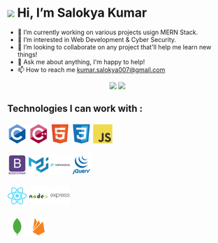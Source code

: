 # <img src="https://raw.githubusercontent.com/MartinHeinz/MartinHeinz/master/wave.gif" width="34px"> Hi, I’m Salokya Kumar
- 🔭 I’m currently working on various projects usign MERN Stack.
- 👀 I’m interested in Web Development & Cyber Security.
- 💞️ I’m looking to collaborate on any project that'll help me learn new things!
- 💬 Ask me about anything, I'm happy to help!
- 📫 How to reach me kumar.salokya007@gmail.com

<div align="center">
  <img src="https://github-readme-stats.vercel.app/api?username=ksalokya&theme=chartreuse-dark&show_icons=true&hide_border=true" height="175px">
  <img src="https://github-readme-stats.vercel.app/api/top-langs/?username=ksalokya&langs_count=6&layout=compact&hide_border=true&theme=chartreuse-dark&show_icons=true&" height="175px">
</div>

## Technologies I can work with :

###
<code><img height="45" alt="C" src="https://github.com/devicons/devicon/blob/master/icons/c/c-original.svg"></code>
<code><img height="45" alt="C++" src="https://github.com/devicons/devicon/blob/master/icons/cplusplus/cplusplus-original.svg"></code>
<code><img height="45" alt="HTML5" style="background: white;" src="https://github.com/devicons/devicon/blob/master/icons/html5/html5-original.svg"></code>
<code><img height="45" alt="CSS3" style="background: white;" src="https://github.com/devicons/devicon/blob/master/icons/css3/css3-original.svg"></code>
<code><img height="45" alt="JavaScript" style="background: white;" src="https://github.com/devicons/devicon/blob/master/icons/javascript/javascript-original.svg"></code>

###
<code><img height="45" alt="Bootstrap" style="background: white;" src="https://github.com/devicons/devicon/blob/master/icons/bootstrap/bootstrap-plain-wordmark.svg"></code>
<code><img height="45" alt="Material UI" style="background: white;" src="https://github.com/devicons/devicon/blob/master/icons/materialui/materialui-original.svg"></code>
<code><img height="45" alt="Tailwind CSS" style="background: white;" src="https://github.com/devicons/devicon/blob/master/icons/tailwindcss/tailwindcss-original-wordmark.svg"></code>
<code><img height="45" alt="jQuery" style="background: white;" src="https://github.com/devicons/devicon/blob/master/icons/jquery/jquery-plain-wordmark.svg"></code>

###
<code><img height="45" alt="React" style="background: white;" src="https://github.com/devicons/devicon/blob/master/icons/react/react-original.svg"></code>
<code><img height="45" alt="Node.js" style="background: white;" src="https://github.com/devicons/devicon/blob/master/icons/nodejs/nodejs-original-wordmark.svg"></code>
<code><img height="45" alt="Express.js" style="background: white;" src="https://github.com/devicons/devicon/blob/master/icons/express/express-original-wordmark.svg"></code>

###
<code><img height="45" alt="MongoDB" style="background: white;" src="https://github.com/devicons/devicon/blob/master/icons/mongodb/mongodb-plain.svg"></code>
<code><img height="45" alt="Firebase" style="background: white;" src="https://github.com/devicons/devicon/blob/master/icons/firebase/firebase-plain.svg"></code>


